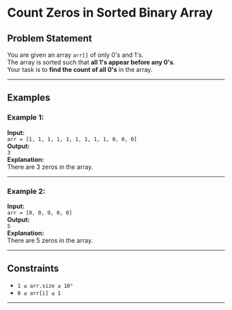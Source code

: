 # Count Zeros in Sorted Binary Array

## Problem Statement

You are given an array `arr[]` of only 0's and 1's.  
The array is sorted such that **all 1's appear before any 0's**.  
Your task is to **find the count of all 0's** in the array.

---

## Examples

### Example 1:
**Input:**  
`arr = [1, 1, 1, 1, 1, 1, 1, 1, 1, 0, 0, 0]`  
**Output:**  
`3`  
**Explanation:**  
There are 3 zeros in the array.

---

### Example 2:
**Input:**  
`arr = [0, 0, 0, 0, 0]`  
**Output:**  
`5`  
**Explanation:**  
There are 5 zeros in the array.

---

## Constraints

- `1 ≤ arr.size ≤ 10⁵`  
- `0 ≤ arr[i] ≤ 1`

---
